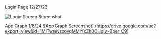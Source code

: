 Login Page 12/27/23

![Login Screen Screenshot](https://drive.google.com/uc?export=view&id=1d7JC6gmLaLSM5yTxmCIOoco_DefNoQMA)

App Graph 1/8/24
![App Graph Screenshot] (https://drive.google.com/uc?export=view&id=1MlTwmNzxovqMMiYxZh0OHgiw-Bper_C9)
